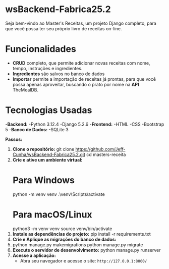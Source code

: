 # wsBackend-Fabrica25.2
Seja bem-vindo ao Master's Receitas, um projeto Django completo, para que você possa ter seu próprio livro de receitas on-line.

# Funcionalidades
- **CRUD** completo, que permite adicionar novas receitas com nome, tempo, instruções e ingredientes.
- **Ingredientes** são salvos no banco de dados
- **Importar** permite a importação de receitas já prontas, para que você possa apenas aproveitar, buscando o prato por nome na **API** TheMealDB.

# Tecnologias Usadas
-**Backend:**
  -Python 3.12.4
  -Django 5.2.6
-**Frontend:**
  -HTML
  -CSS
  -Bootstrap 5
-**Banco de Dados:**
  -SQLite 3

**Passos:**

1.  **Clone o repositório:**
    git clone https://github.com/Jeff-Cunha/wsBackend-Fabrica25.2.git
    cd masters-receita  
2.  **Crie e ative um ambiente virtual:**
    # Para Windows
    python -m venv venv
    .\venv\Scripts\activate
    # Para macOS/Linux
    python3 -m venv venv
    source venv/bin/activate
3.  **Instale as dependências do projeto:**
    pip install -r requirements.txt
4.  **Crie e Aplique as migrações do banco de dados:**
5.  python manage.py makemigrations
    python manage.py migrate
6.  **Execute o servidor de desenvolvimento:**
    python manage.py runserver
7.  **Acesse a aplicação:**
    * Abra seu navegador e acesse o site: `http://127.0.0.1:8000/`
